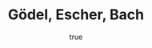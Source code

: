 ---
title: "Gödel, Escher, Bach"
bookCover: "/assets/book-covers/gödel-escher-bach.jpg"
slug: "gödel-escher-bach"
bookAuthor: "Douglas Hofstädter"
rating: 10
done: false
tags: []
summary: false
detailesNotes: false
amazonLink: ""
author:
  name: Rico Trebeljahr
  picture: "/assets/blog/profile.jpeg"
---